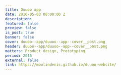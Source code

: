 ```yaml
---
title: Duuoo app
date: 2016-05-03 00:00:00 Z
description: 
featured: false
preview: false
is_post: true
banner: false
cover: duuoo--app/duuoo--app--cover__post.png
header: duuoo--app/duuoo--app--cover__post.png
matters: Product design, Prototyping
period: 2016
external: false
link: https://moulindenis.github.io/duuoo-website/
---
```

